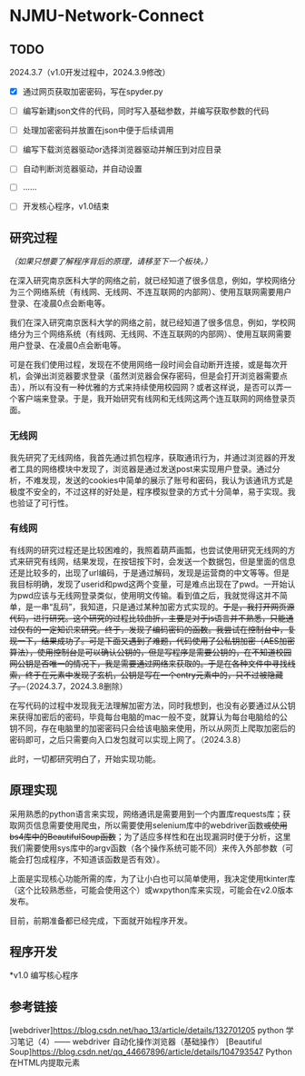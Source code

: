 # NJMU-Network-Connect

## TODO

2024.3.7（v1.0开发过程中，2024.3.9修改）

- [x] 通过网页获取加密密码，写在spyder.py

- [ ] 编写新建json文件的代码，同时写入基础参数，并编写获取参数的代码

- [ ] 处理加密密码并放置在json中便于后续调用
- [ ] 编写下载浏览器驱动or选择浏览器驱动并解压到对应目录
- [ ] 自动判断浏览器驱动，并自动设置
- [ ] ……
- [ ] 开发核心程序，v1.0结束

## 研究过程

*（如果只想要了解程序背后的原理，请移至下一个板块。）*

在深入研究南京医科大学的网络之前，就已经知道了很多信息，例如，学校网络分为三个网络系统（有线网、无线网、不连互联网的内部网）、使用互联网需要用户登录、在凌晨0点会断电等。

我们在深入研究南京医科大学的网络之前，就已经知道了很多信息，例如，学校网络分为三个网络系统（有线网、无线网、不连互联网的内部网）、使用互联网需要用户登录、在凌晨0点会断电等。

可是在我们使用过程，发现在不使用网络一段时间会自动断开连接，或是每次开机，会弹出浏览器要求登录（虽然浏览器会保存密码，但是会打开浏览器需要点击），所以有没有一种优雅的方式来持续使用校园网？或者这样说，是否可以弄一个客户端来登录。于是，我开始研究有线网和无线网这两个连互联网的网络登录页面。

### 无线网

我先研究了无线网络，我首先通过抓包程序，获取通讯行为，并通过浏览器的开发者工具的网络模块中发现了，浏览器是通过发送post来实现用户登录。通过分析，不难发现，发送的cookies中简单的展示了账号和密码，我认为该通讯方式是极度不安全的，不过这样的好处是，程序模拟登录的方式十分简单，易于实现。我也验证了可行性。

### 有线网

有线网的研究过程还是比较困难的，我照着葫芦画瓢，也尝试使用研究无线网的方式来研究有线网，结果发现，在按钮按下时，会发送一个数据包，但是里面的信息还是比较多的，出现了url编码，于是通过解码，发现是运营商的中文等等。但是我目标明确，发现了userid和pwd这两个变量，可是难点出现在了pwd。一开始认为pwd应该与无线网登录类似，使用明文传输。看到值之后，我就觉得这并不简单，是一串“乱码”，我知道，只是通过某种加密方式实现的。~~于是，我打开网页源代码，进行研究。这个研究的过程比较曲折，主要是对于js语言并不熟悉，只能通过仅有的一定知识来研究。终于，发现了编码密码的函数。我尝试在控制台中，复现一下，结果成功了。可是下面又遇到了难题，代码使用了公私钥加密（AES加密算法），使用控制台是可以确认公钥的，但是写程序是需要公钥的，在不知道校园网公钥是否唯一的情况下，我是需要通过网络来获取的。于是在各种文件中寻找线索，终于在元素中发现了玄机，公钥是写在一个entry元素中的，只不过被隐藏了。~~（2024.3.7，2024.3.8删除）

在写代码的过程中发现我无法理解加密方法，同时我想到，也没有必要通过从公钥来获得加密后的密码，毕竟每台电脑的mac一般不变，就算认为每台电脑给的公钥不同，存在电脑里的加密密码只会给该电脑来使用，所以从网页上爬取加密后的密码即可，之后只需要向入口发包就可以实现上网了。（2024.3.8）

此时，一切都研究明白了，开始实现功能。

## 原理实现

采用熟悉的python语言来实现，网络通讯是需要用到一个内置库requests库；获取网页信息需要使用爬虫，所以需要使用selenium库中的webdriver函数~~或使用bs4库中的BeautifulSoup函数~~；为了适应多样性和在出现漏洞时便于分析，这里我们需要使用sys库中的argv函数（各个操作系统可能不同）来传入外部参数（可能会打包成程序，不知道该函数是否有效）。

上面是实现核心功能所需的库，为了让小白也可以简单使用，我决定使用tkinter库（这个比较熟悉些，可能会使用这个）或wxpython库来实现，可能会在v2.0版本发布。

目前，前期准备都已经完成，下面就开始程序开发。

## 程序开发

*v1.0 编写核心程序

## 参考链接

[webdriver]https://blog.csdn.net/hao_13/article/details/132701205 python 学习笔记（4）—— webdriver 自动化操作浏览器（基础操作）
[Beautiful Soup]https://blog.csdn.net/qq_44667896/article/details/104793547 Python在HTML内提取元素
